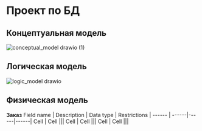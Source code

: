 # Проект по БД

## Концептуальная модель
![conceptual_model drawio (1)](https://user-images.githubusercontent.com/65976385/161466593-456fee18-08a9-48bb-8e51-66d5382adba6.svg)


## Логическая модель
![logic_model drawio](https://user-images.githubusercontent.com/65976385/161466611-3b0fc902-7189-4a45-90db-4c6b7c92246b.svg)

## Физическая модель

**Заказ**
Field name | Description | Data type | Restrictions |
------ | ------|------|------|
Cell   | Cell ||| 
Cell   | Cell ||| 
Cell   | Cell ||| 

